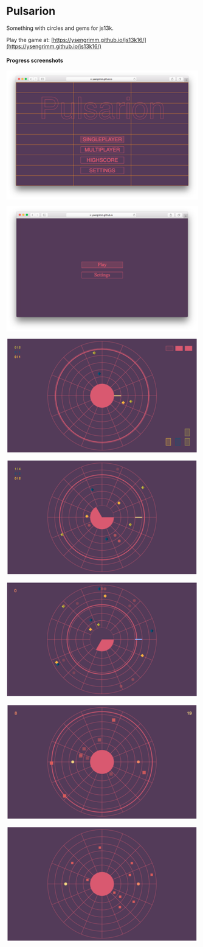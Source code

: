 # Pulsarion

Something with circles and gems for js13k.

Play the game at: [https://ysengrimm.github.io/js13k16/](https://ysengrimm.github.io/js13k16/)

#### Progress screenshots
![](https://raw.githubusercontent.com/YsenGrimm/js13k16/master/img/img7.png)

![](https://raw.githubusercontent.com/YsenGrimm/js13k16/master/img/img6.png)

![](https://raw.githubusercontent.com/YsenGrimm/js13k16/master/img/img5.png)

![](https://raw.githubusercontent.com/YsenGrimm/js13k16/master/img/img4.png)

![](https://raw.githubusercontent.com/YsenGrimm/js13k16/master/img/img3.png)

![](https://raw.githubusercontent.com/YsenGrimm/js13k16/master/img/img2.png)

![](https://raw.githubusercontent.com/YsenGrimm/js13k16/master/img/img1.png)